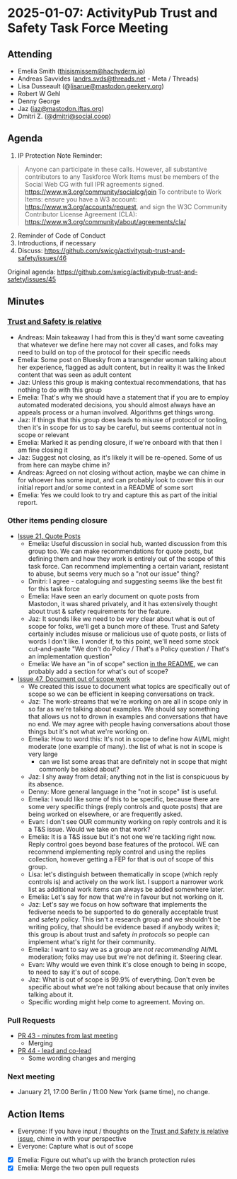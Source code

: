 # 2025-01-07: ActivityPub Trust and Safety Task Force Meeting

## Attending

- Emelia Smith (thisismissem@hachyderm.io)
- Andreas Savvides (andrs.svds@threads.net - Meta / Threads)
- Lisa Dusseault (@lisarue@mastodon.geekery.org)
- Robert W Gehl
- Denny George
- Jaz (jaz@mastodon.iftas.org)
- Dmitri Z. (@dmitri@social.coop)

## Agenda

1. IP Protection Note Reminder:
>    Anyone can participate in these calls. However, all substantive contributors to any Taskforce Work Items must be members of the Social Web CG with full IPR agreements signed. https://www.w3.org/community/socialcg/join
>    To contribute to Work Items: ensure you have a W3 account: https://www.w3.org/accounts/request, and sign the W3C Community Contributor License Agreement (CLA): https://www.w3.org/community/about/agreements/cla/
2. Reminder of Code of Conduct
3. Introductions, if necessary
4. Discuss: https://github.com/swicg/activitypub-trust-and-safety/issues/46

Original agenda: https://github.com/swicg/activitypub-trust-and-safety/issues/45

## Minutes

### [Trust and Safety is relative](https://github.com/swicg/activitypub-trust-and-safety/issues/46)
- Andreas: Main takeaway I had from this is they'd want some caveating that whatever we define here may not cover all cases, and folks may need to build on top of the protocol for their specific needs
- Emelia: Some post on Bluesky from a transgender woman talking about her experience, flagged as adult content, but in reality it was the linked content that was seen as adult content
- Jaz: Unless this group is making contextual recommendations, that has nothing to do with this group
- Emelia: That's why we should have a statement that if you are to employ automated moderated decisions, you should almost always have an appeals process or a human involved. Algorithms get things wrong.
- Jaz: If things that this group does leads to misuse of protocol or tooling, then it's in scope for us to say be careful, but seems contentual not in scope or relevant
- Emelia: Marked it as pending closure, if we're onboard with that then I am fine closing it
- Jaz: Suggest not closing, as it's likely it will be re-opened. Some of us from here can maybe chime in?
- Andreas: Agreed on not closing without action, maybe we can chime in for whoever has some input, and can probably look to cover this in our initial report and/or some context in a README of some sort
- Emelia: Yes we could look to try and capture this as part of the initial report.

### Other items pending closure
- [Issue 21, Quote Posts](https://github.com/swicg/activitypub-trust-and-safety/issues/21)
    - Emelia: Useful discussion in social hub, wanted discussion from this group too. We can make recommendations for quote posts, but defining them and how they work is entirely out of the scope of this task force. Can recommend implementing a certain variant, resistant to abuse, but seems very much so a "not our issue" thing?
    - Dmitri: I agree - cataloguing and suggesting seems like the best fit for this task force
    - Emelia: Have seen an early document on quote posts from Mastodon, it was shared privately, and it has extensively thought about trust & safety requirements for the feature.
    - Jaz: It sounds like we need to be very clear about what is out of scope for folks, we'll get a bunch more of these. Trust and Safety certainly includes misuse or malicious use of quote posts, or lists of words I don't like. I wonder if, to this point, we'll need some stock cut-and-paste "We don't do Policy / That's a Policy question / That's an implementation question"
    - Emelia: We have an "in of scope" section [in the README](https://github.com/swicg/activitypub-trust-and-safety?tab=readme-ov-file#scope-of-work), we can probably add a section for  what's out of scope?
- [Issue 47, Document out of scope work](https://github.com/swicg/activitypub-trust-and-safety/issues/47) 
    - We created this issue to document what topics are specifically out of scope so we can be efficient in keeping conversations on track.
    - Jaz: The work-streams that we're working on are all in scope only in so far as we're talking about examples.  We should say something that allows us not to drown in examples and conversations that have no end.  We may agree with people having conversations about those things but it's not what we're working on.
    - Emelia: How to word this: It's not in scope to define how AI/ML might moderate (one example of many).  the list of what is not in scope is very large
        - can we list some areas that are definitely not in scope that might commonly be asked about? 
    - Jaz: I shy away from detail; anything not in the list is conspicuous by its absence. 
    - Denny: More general language in the "not in scope" list is useful.  
    - Emelia: I would like some of this to be specific, because there are some very specific things (reply controls and quote posts) that are being worked on elsewhere, or are frequently asked.  
    - Evan: I don't see OUR community working on reply controls and it is a T&S issue.  Would we take on that work?
    - Emelia: It is a T&S issue but it's not one we're tackling right now.  Reply control goes beyond base features of the protocol.  WE can recommend implementing reply control and using the replies collection, however getting a FEP for that is out of scope of this group.
    - Lisa: let's distinguish between thematically in scope (which reply controls is) and actively on the work list.  I support a narrower work list as additional work items can always be added somewhere later.
    - Emelia: Let's say for now that we're in favour but not working on it. 
    - Jaz: Let's say we focus on how software that implements the fediverse needs to be supported to do generally acceptable trust and safety policy.  This isn't a research group and we shouldn't be writing policy, that should be evidence based if anybody writes it; this group is about trust and safety *in protocols* so people can implement what's right for their community.
    - Emelia: I want to say we as a group are *not recommending* AI/ML moderation; folks may use but we're not defining it.  Steering clear. 
    - Evan: Why would we even think it's close enough to being in scope, to need to say it's out of scope.
    - Jaz: What is out of scope is 99.9% of everything. Don't even be specific about what we're not talking about because that only invites talking about it. 
    - Specific wording might help come to agreement.  Moving on.

### Pull Requests

- [PR 43 - minutes from last meeting](https://github.com/swicg/activitypub-trust-and-safety/pull/43)
    - Merging
- [PR 44 - lead and co-lead](https://github.com/swicg/activitypub-trust-and-safety/pull/44)
    - Some wording changes and merging

### Next meeting

- January 21, 17:00 Berlin / 11:00 New York (same time), no change.

## Action Items

- Everyone: If you have input / thoughts on the [Trust and Safety is relative issue](https://github.com/swicg/activitypub-trust-and-safety/issues/46), chime in with your perspective
- Everyone: Capture what is out of scope
- [x] Emelia: Figure out what's up with the branch protection rules
- [x] Emelia: Merge the two open pull requests